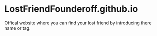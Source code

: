 # LostFriendFounderoff.github.io

Offical website where you can find your lost friend by introducing there name or tag.
